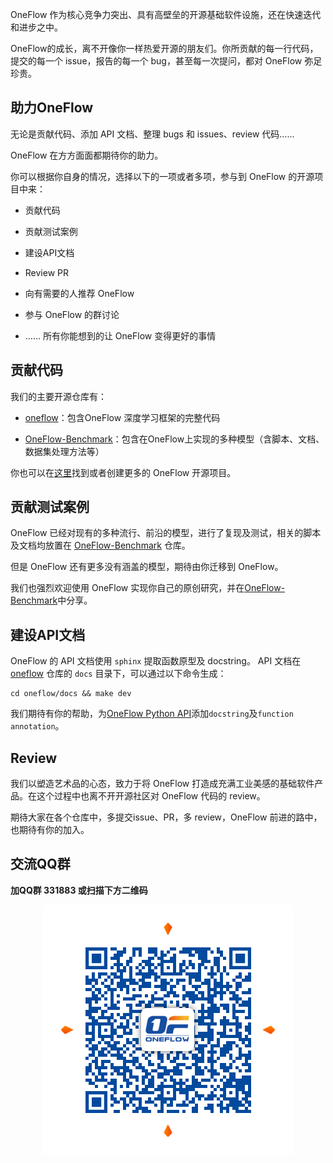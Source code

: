 

OneFlow 作为核心竞争力突出、具有高壁垒的开源基础软件设施，还在快速迭代和进步之中。

OneFlow的成长，离不开像你一样热爱开源的朋友们。你所贡献的每一行代码，提交的每一个 issue，报告的每一个 bug，甚至每一次提问，都对 OneFlow 弥足珍贵。

## 助力OneFlow

无论是贡献代码、添加 API 文档、整理 bugs 和 issues、review 代码……

OneFlow 在方方面面都期待你的助力。

你可以根据你自身的情况，选择以下的一项或者多项，参与到 OneFlow 的开源项目中来：

* 贡献代码

* 贡献测试案例

* 建设API文档

* Review PR

* 向有需要的人推荐 OneFlow

* 参与 OneFlow 的群讨论

* …… 所有你能想到的让 OneFlow 变得更好的事情


## 贡献代码
我们的主要开源仓库有：

* [oneflow](https://github.com/Oneflow-Inc/oneflow)：包含OneFlow 深度学习框架的完整代码

* [OneFlow-Benchmark](https://github.com/Oneflow-Inc/OneFlow-Benchmark)：包含在OneFlow上实现的多种模型（含脚本、文档、数据集处理方法等）

你也可以在[这里](https://github.com/Oneflow-Inc)找到或者创建更多的 OneFlow 开源项目。

## 贡献测试案例

OneFlow 已经对现有的多种流行、前沿的模型，进行了复现及测试，相关的脚本及文档均放置在 [OneFlow-Benchmark](https://github.com/Oneflow-Inc/OneFlow-Benchmark) 仓库。

但是 OneFlow 还有更多没有涵盖的模型，期待由你迁移到 OneFlow。

我们也强烈欢迎使用 OneFlow 实现你自己的原创研究，并在[OneFlow-Benchmark](https://github.com/Oneflow-Inc/OneFlow-Benchmark)中分享。

## 建设API文档
OneFlow 的 API 文档使用 `sphinx` 提取函数原型及 docstring。
API 文档在 [oneflow](https://github.com/Oneflow-Inc/oneflow) 仓库的 `docs` 目录下，可以通过以下命令生成：

```shell
cd oneflow/docs && make dev
```

我们期待有你的帮助，为[OneFlow Python API](https://github.com/Oneflow-Inc/oneflow/tree/develop/oneflow/python)添加`docstring`及`function annotation`。

## Review
我们以塑造艺术品的心态，致力于将 OneFlow 打造成充满工业美感的基础软件产品。在这个过程中也离不开开源社区对 OneFlow 代码的 review。

期待大家在各个仓库中，多提交issue、PR，多 review，OneFlow 前进的路中，也期待有你的加入。

## 交流QQ群

**加QQ群 331883 或扫描下方二维码**


<div align="center">
    <img src="imgs/qq_group.png" align='center'/>
</div>